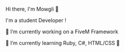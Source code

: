 Hi there, I'm Mowgli 👋

I'm a student Developer !

🔭 I’m currently working on a FiveM Framework

🌱 I’m currently learning Ruby, C#, HTML/CSS 🤣
